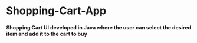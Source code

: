# Shopping-Cart-App

<h4>Shopping Cart UI developed in Java where the user can select the desired item and add it to the cart to buy</h4>
